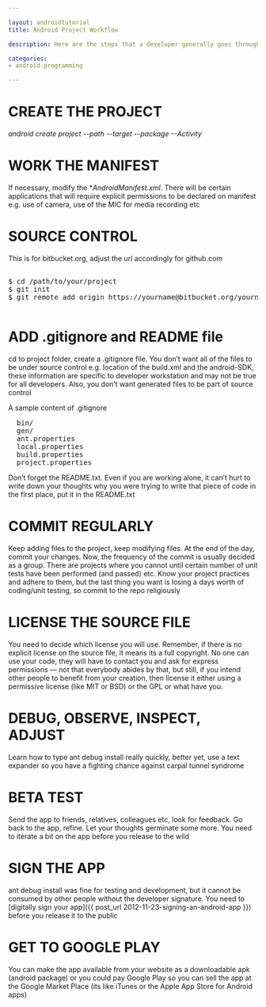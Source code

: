 ```yaml
---

layout: androidtutorial
title: Android Project Workflow

description: Here are the steps that a developer generally goes through from creating an android app, until signing it and releasing it to the public

categories:
- android-programming

---
```



# CREATE THE PROJECT

*android create project --path <project folder> --target <API level> --package <package name> --Activity <Activity name>*


# WORK THE MANIFEST


If necessary, modify the **AndroidManifest.xml*. There will be certain applications that will require explicit permissions to be declared on manifest e.g. use of camera, use of the MIC for media recording etc


# SOURCE CONTROL

This is for bitbucket.org, adjust the url accordingly for github.com

<pre class="codeblock">

$ cd /path/to/your/project
$ git init
$ git remote add origin https://yourname@bitbucket.org/yourname/yourproject.git

</pre>

# ADD .gitignore and README file

cd to project folder, create a .gitignore file. You don’t want all of the files to be under source control e.g. location of the build.xml and the android-SDK, these information are specific to developer workstation and may not be true for all developers. Also, you don’t want generated files to be part of source control

A sample content of .gitignore

<pre class="codeblock">
  bin/
  gen/
  ant.properties
  local.properties
  build.properties
  project.properties  
</pre>  


Don’t forget the README.txt. Even if you are working alone, it can’t hurt to write down your thoughts why you were trying to write that piece of code in the first place, put it in the README.txt

# COMMIT REGULARLY

Keep adding files to the project, keep modifying files. At the end of the day, commit your changes. Now, the frequency of the commit is usually decided as a group. There are projects where you cannot until certain number of unit tests have been performed (and passed) etc. Know your project practices and adhere to them, but the last thing you want is losing a days worth of coding/unit testing, so commit to the repo religiously

# LICENSE THE SOURCE FILE

You need to decide which license you will use. Remember, if there is no explicit license on the source file, it means its a full copyright. No one can use your code, they will have to contact you and ask for express permissions &mdash; not that everybody abides by that, but still, if you intend other people to benefit from your creation, then license it either using a permissive license (like MIT or BSD) or the GPL or what have you.

# DEBUG, OBSERVE, INSPECT, ADJUST

Learn how to type ant debug install really quickly, better yet, use a text expander so you have a fighting chance against carpal tunnel syndrome

# BETA TEST

Send the app to friends, relatives, colleagues etc, look for feedback. Go back to the app, refine. Let your thoughts germinate some more. You need to iterate a bit on the app before you release to the wild

# SIGN THE APP


ant debug install was fine for testing and development, but it cannot be consumed by other people without the developer signature. You need to [digitally sign your app]({{ post_url 2012-11-23-signing-an-android-app }}) before you release it to the public 

# GET TO GOOGLE PLAY

You can make the app available from your website as a downloadable apk (android package) or you could pay Google Play so you can sell the app at the Google Market Place (its like iTunes or the Apple App Store for Android apps)